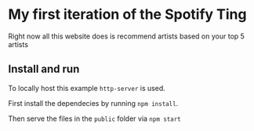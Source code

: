 # My first iteration of the Spotify Ting
Right now all this website does is recommend artists based on your top 5 artists

## Install and run
To locally host this example `http-server` is used.

First install the dependecies by running `npm install`.

Then serve the files in the `public` folder via `npm start`
